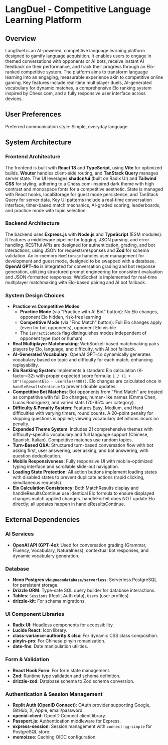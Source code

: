 # LangDuel - Competitive Language Learning Platform

## Overview
LangDuel is an AI-powered, competitive language learning platform designed to gamify language acquisition. It enables users to engage in themed conversations with opponents or AI bots, receive instant AI feedback on their performance, and track their progress through an Elo-ranked competitive system. The platform aims to transform language learning into an engaging, measurable experience akin to competitive online gaming. Key features include real-time multiplayer duels, AI-generated vocabulary for dynamic matches, a comprehensive Elo ranking system inspired by Chess.com, and a fully responsive user interface across devices.

## User Preferences
Preferred communication style: Simple, everyday language.

## System Architecture

### Frontend Architecture
The frontend is built with **React 18** and **TypeScript**, using **Vite** for optimized builds. **Wouter** handles client-side routing, and **TanStack Query** manages server state. The UI leverages **shadcn/ui** (built on Radix UI) and **Tailwind CSS** for styling, adhering to a Chess.com-inspired dark theme with high contrast and monospace fonts for a competitive aesthetic. State is managed with React hooks, localStorage for guest mode persistence, and TanStack Query for server data. Key UI patterns include a real-time conversation interface, timer-based match mechanics, AI-graded scoring, leaderboards, and practice mode with topic selection.

### Backend Architecture
The backend uses **Express.js** with **Node.js** and **TypeScript** (ESM modules). It features a middleware pipeline for logging, JSON parsing, and error handling. RESTful APIs are designed for authentication, grading, and bot interactions, using JSON for requests/responses and **Zod** for schema validation. An in-memory `MemStorage` handles user management for development and guest mode, designed to be swapped with a database. **OpenAI GPT-4o** is integrated for conversation grading and bot response generation, utilizing structured prompt engineering for consistent evaluation and JSON-formatted responses. WebSocket is implemented for real-time multiplayer matchmaking with Elo-based pairing and AI bot fallback.

### System Design Choices
- **Practice vs Competitive Modes**: 
  - **Practice Mode** (via "Practice with AI Bot" button): No Elo changes, opponent Elo hidden, risk-free learning
  - **Competitive Mode** (via "Find Match" button): Full Elo changes apply (even for bot opponents), opponent Elo visible
  - The `isPracticeMode` flag distinguishes modes independent of opponent type (bot or human)
- **Real Multiplayer Matchmaking**: WebSocket-based matchmaking pairs players by Elo, language, and difficulty, with AI bot fallback.
- **AI-Generated Vocabulary**: OpenAI GPT-4o dynamically generates vocabulary based on topic and difficulty for each match, enhancing replayability.
- **Elo Ranking System**: Implements a standard Elo calculation (K-factor=32) with proper expected score formula: `1 / (1 + 10^((opponentElo - userElo)/400))`. Elo changes are calculated once in `handleResultsContinue` to prevent double updates.
- **Competitive Bot Matches**: Bot opponents from "Find Match" are treated as competitive with full Elo changes, human-like names (Emma Chen, Lucas Rodriguez), and varied stats (70-95% per category).
- **Difficulty & Penalty System**: Features Easy, Medium, and Hard difficulties with varying timers, round counts. A 20-point penalty for skipping questions is applied; viewing vocabulary definitions incurs no penalty.
- **Expanded Theme System**: Includes 21 comprehensive themes with difficulty-specific vocabulary and full language support (Chinese, Spanish, Italian). Competitive matches use random topics.
- **Turn-Based Q&A**: Structured turn-based conversation flow with bot asking first, user answering, user asking, and bot answering, with question deduplication.
- **Mobile Responsiveness**: Fully responsive UI with mobile-optimized typing interface and scrollable slide-out navigation.
- **Loading State Protection**: All action buttons implement loading states with disabled states to prevent duplicate actions (rapid clicking, simultaneous requests).
- **Elo Calculation Consistency**: Both MatchResults display and handleResultsContinue use identical Elo formula to ensure displayed changes match applied changes. handleForfeit does NOT update Elo directly; all updates happen in handleResultsContinue.

## External Dependencies

### AI Services
- **OpenAI API (GPT-4o)**: Used for conversation grading (Grammar, Fluency, Vocabulary, Naturalness), contextual bot responses, and dynamic vocabulary generation.

### Database
- **Neon Postgres via `@neondatabase/serverless`**: Serverless PostgreSQL for persistent storage.
- **Drizzle ORM**: Type-safe SQL query builder for database interactions.
- **Tables**: `Sessions` (Replit Auth data), `Users` (user profiles).
- **drizzle-kit**: For schema migrations.

### UI Component Libraries
- **Radix UI**: Headless components for accessibility.
- **Lucide React**: Icon library.
- **class-variance-authority & clsx**: For dynamic CSS class composition.
- **pinyin-pro**: For Chinese pinyin romanization.
- **date-fns**: Date manipulation utilities.

### Form & Validation
- **React Hook Form**: For form state management.
- **Zod**: Runtime type validation and schema definition.
- **drizzle-zod**: Database schema to Zod schema conversion.

### Authentication & Session Management
- **Replit Auth (OpenID Connect)**: OAuth provider supporting Google, GitHub, X, Apple, email/password.
- **openid-client**: OpenID Connect client library.
- **Passport.js**: Authentication middleware for Express.
- **express-session**: Session management with `connect-pg-simple` for PostgreSQL store.
- **memoizee**: Caching OIDC configuration.